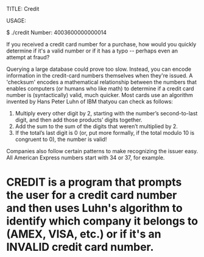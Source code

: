 TITLE: Credit

USAGE: 

$ ./credit
Number: 4003600000000014


If you received a credit card number for a purchase, how would you quickly determine if it's a valid number or if it has a typo -- perhaps even an attempt at fraud?

Querying a large database could prove too slow. Instead, you can encode information in the credit-card numbers themselves when they're issued.
A 'checksum' encodes a mathematical relationship between the numbers that enables computers (or humans who like math)
to determine if a credit card number is (syntactically) valid, much quicker. 
Most cards use an algorithm invented by Hans Peter Luhn of IBM thatyou can check as follows:

1. Multiply every other digit by 2, starting with the number’s second-to-last digit, and then add those products’ digits together.
2. Add the sum to the sum of the digits that weren’t multiplied by 2.
3. If the total’s last digit is 0 (or, put more formally, if the total modulo 10 is congruent to 0), the number is valid!

Companies also follow certain patterns to make recognizing the issuer easy. All American Express numbers start with 34 or 37, for example.

# CREDIT is a program that prompts the user for a credit card number and then uses Luhn's algorithm to identify which company it belongs to (AMEX, VISA, etc.) or if it's an INVALID credit card number.
